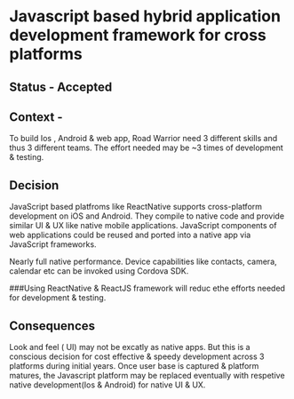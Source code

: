 # Javascript based hybrid application development framework for cross platforms 


## Status - Accepted

## Context - 

To build Ios , Android & web app, Road Warrior need 3 different skills and thus 3 different teams. The effort needed may be ~3 times of development & testing.




## Decision
JavaScript based platfroms like ReactNative supports cross-platform development on iOS and Android. They compile to native code and provide similar UI & UX like native mobile applications.
JavaScript components of web applications could be reused and ported into a native app via JavaScript frameworks.

Nearly full native performance. Device capabilities like contacts, camera, calendar etc can be invoked using Cordova SDK.

###Using ReactNative & ReactJS framework will reduc ethe efforts needed for development & testing.

## Consequences

Look and feel ( UI) may not be excatly as native apps. But this is a conscious decision for cost effective & speedy development across 3 platforms during initial years.
Once user base is captured & platform matures, the Javascript platform may be replaced eventually with respetive native development(Ios & Android) for native UI & UX.
